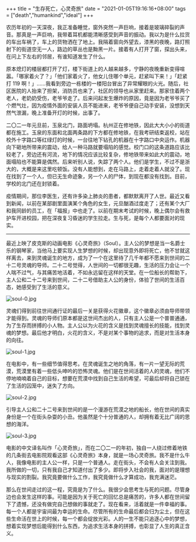 +++
title = "生存死亡，心灵奇旅"
date = "2021-01-05T19:16:16+08:00"
tags = ["death","humankind","ideal"]
+++

农历年初的一天深夜，我正准备睡觉，窗外突然一声巨响，接着是玻璃碎裂的声音。那真是一声巨响，我带着耳机都能清晰感受到声音的振动。我以为是什么拉货的车出车祸了，车上的货物洒在了地上。我隔着窗向外望去，漆黑的夜晚，路灯照射下的街道空无一人，路边的草丛也是黝黑一片。接着有人打开了窗，探出头来，在问上下左右的邻居，有谁知道发生了什么。

原本熄灯的楼层都打开了灯，楼下街道上的人越来越多，宁静的夜晚重新变得喧嚣。「哪家着火了？」「他们家着火了，他女儿住哪个单元，赶紧叫下来！」「赶紧打 119 啊！」……我看到旁边一栋楼的一楼阳台冒出了异常耀眼的火光。随后，社区医院的人抬来了担架，消防员也来了，社区的领导也从家里赶来。那家住着两个老人，老奶奶受伤，老爷爷走了。后来问起发生爆炸的原因，竟是因为老爷爷买了个燃气灶，因为疫情外面的安装人员不能进来，老爷爷便自己动手安装，没想到天然气泄漏，晚上准备开灯的时候，出事了。

二〇二一年元旦前，玉泉北门，路面坍塌。杭州正在修地铁，因此大大小小的街道都在施工。玉泉的东面和北面两条路的下方都在修地铁，在我考研结束返校，站在校外十字路口等红绿灯的时候，一台往地下钻孔的机器在十字路口中央运作。机器向下砸地所带来的震动，给人一种马路就要塌陷的感觉。校门口的这条道路应该比较老了，旁边还有河流，地下的情况应该比较复杂，修地铁带来如此大的震动，地面塌陷也不能算是偶然。后来听别人说，失踪了两个人。他们是学生，不过不是浙大的，大概是来这里吃顿饭。没有人能想到，走在马路上，走着走着人就没了。现在找到了一个人，但已无生命迹象，另一个人的尸体，到现在都没有找到。目前，学校的北门还在封锁着。

疫情期间，那位李医生，还有许多染上肺炎的患者，都默默离开了人世。最近又看到新闻，以前在某部剧里面演某个角色的女生，元旦酗酒过度走了；还有某个大厂和我同龄的员工，在「福报」中也走了。以前在期末考试的时候，晚上偶尔会有救护车开进校园，把在深夜复习昏迷的学生拉走。生与死，是每个人都要面对的现实。

---

最近上映了皮克斯的动画电影《心灵奇旅》（Soul）。主人公的梦想是当一名爵士乐的钢琴家，当他马上要实现人生梦想的时候，却出现意外即将死亡，他不甘就这样离去，来到灵魂诞生的地方，成为了一个在这里待了几千年都不愿来到世间的二十二号灵魂的导师。二十二号觉得，人世间的一切都很无趣，生活的压力会让一个人喘不过气，与其痛苦地活着，不如永远留在这样的天堂。在一位船长的帮助下，主人公和二十二号来到世间，二十二号借助主人公的身份，体验了世间的生活百态，她感受到了生活的意义。

![soul-0.jpg](/images/soul-0.jpg "通往灵魂湮灭之路")

灵魂们得到前往世间通行证的最后一关是获得火花徽章，这个徽章必须由导师带领才能得到。灵魂的导师们原本都是这世间杰出的人，只有主人公是一个普普通通，为了生存而拼搏的小人物。主人公以为火花的含义是找到灵魂擅长的技能，找到灵魂的梦想。最后他才明白，火花的含义，不是对某个事物的追求，而是对生活本身的向往。

![soul-1.jpg](/images/soul-1.jpg "主人公与二十二号")

在电影中，有一些细节值得思考。在灵魂诞生之地的角落，有一片一望无际的荒漠，荒漠里有着一些低头呻吟的恐怖灵魂。他们是在世间活着的人的灵魂，他们不停地喃喃着自己的目标，想要在荒漠中找到自己生活的希望，可最后却将自己锁在了生活的囚笼中，迷失了方向。

![soul-2.jpg](/images/soul-2.jpg "荒漠中迷失方向的灵魂")

引导主人公和二十二号来到世间的是一个漫游在荒漠之地的船长，他在世间的真实身份是一个在街头杂耍的小丑。他虽然是个十分普通的人，却拥有着无比广阔的思想的海洋。

![soul-3.jpg](/images/soul-3.jpg "杂耍小丑")

电影的中文译名叫作「心灵奇旅」，而在二〇二一的年初，独自一人绕过修着地铁的几条街去电影院观看这部《心灵奇旅》本身，就是一场心灵奇旅。我不是什么牛人，我像电影的主人公一样，只是一个普通人。走在街头，不会有人会关注到我。我所做的一切，只有我自己才知道付出了多少。即将步入社会的我，面对的是理想与现实的割裂。我究竟要做什么工作，我究竟做什么才算成功，我充满迷茫。

那么在世间走过的这一程，究竟是为了什么。我很少会思考生与死的问题。尽管身边也会发生这样的事。可能是因为关于死亡的回忆总是痛苦的，许多人都在世间留下了遗憾，还没有做完自己想做的事就走了。现在看来，活着就是一件幸福的事。每一个人都是宇宙间最为幸运的生命。尽管所有的生命最后都会归为尘土，但在这些生命活在世上的时候，每一个都会绽放光彩。人的一生不能只追逐心中的梦想，想着实现梦想后能得到什么东西，为追求生活本身的拼搏，也彰显了人生的真正含义。